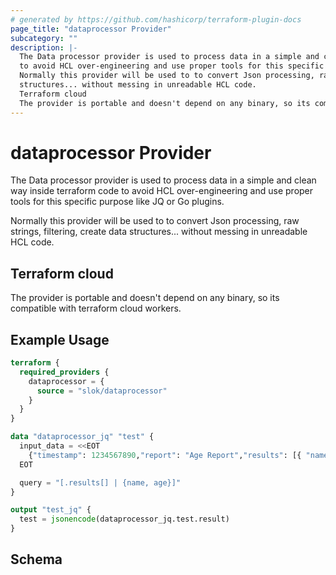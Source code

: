 ```yaml
---
# generated by https://github.com/hashicorp/terraform-plugin-docs
page_title: "dataprocessor Provider"
subcategory: ""
description: |-
  The Data processor provider is used to process data in a simple and clean way inside terraform code
  to avoid HCL over-engineering and use proper tools for this specific purpose like JQ or Go plugins.
  Normally this provider will be used to to convert Json processing, raw strings, filtering, create data
  structures... without messing in unreadable HCL code.
  Terraform cloud
  The provider is portable and doesn't depend on any binary, so its compatible with terraform cloud workers.
---
```


# dataprocessor Provider

The Data processor provider is used to process data in a simple and clean way inside terraform code
to avoid HCL over-engineering and use proper tools for this specific purpose like JQ or Go plugins.

Normally this provider will be used to to convert Json processing, raw strings, filtering, create data
structures... without messing in unreadable HCL code.

## Terraform cloud

The provider is portable and doesn't depend on any binary, so its compatible with terraform cloud workers.

## Example Usage

```terraform
terraform {
  required_providers {
    dataprocessor = {
      source = "slok/dataprocessor"
    }
  }
}

data "dataprocessor_jq" "test" {
  input_data = <<EOT
    {"timestamp": 1234567890,"report": "Age Report","results": [{ "name": "John", "age": 43, "city": "TownA" },{ "name": "Joe",  "age": 10, "city": "TownB" }]}
  EOT

  query = "[.results[] | {name, age}]"
}

output "test_jq" {
  test = jsonencode(dataprocessor_jq.test.result)
}
```

<!-- schema generated by tfplugindocs -->
## Schema
